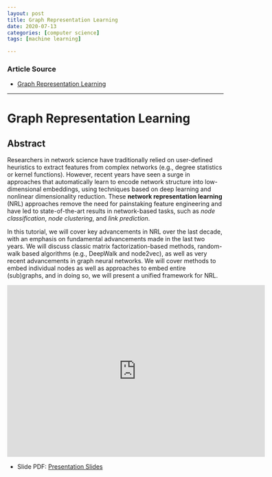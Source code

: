 ```yaml
---
layout: post
title: Graph Representation Learning
date: 2020-07-13
categories: [computer science]
tags: [machine learning]

---
```


### Article Source
* [Graph Representation Learning](https://www.youtube.com/watch?v=YrhBZUtgG4E)

----


# Graph Representation Learning


## Abstract

Researchers in network science have traditionally relied on user-defined heuristics to extract features from complex networks (e.g., degree statistics or kernel functions). However, recent years have seen a surge in approaches that automatically learn to encode network structure into low-dimensional embeddings, using techniques based on deep learning and nonlinear dimensionality reduction. These **network representation learning** (NRL) approaches remove the need for painstaking feature engineering and have led to state-of-the-art results in network-based tasks, such as *node classification*, *node clustering*, and *link prediction*.

In this tutorial, we will cover key advancements in NRL over the last decade, with an emphasis on fundamental advancements made in the last two years. We will discuss classic matrix factorization-based methods, random-walk based algorithms (e.g., DeepWalk and node2vec), as well as very recent advancements in graph neural networks. We will cover methods to embed individual nodes as well as approaches to embed entire (sub)graphs, and in doing so, we will present a unified framework for NRL.

<iframe width="600" height="400" src="https://www.youtube.com/embed/YrhBZUtgG4E" frameborder="0" allow="accelerometer; autoplay; encrypted-media; gyroscope; picture-in-picture" allowfullscreen></iframe>

* Slide PDF: [Presentation Slides](http://snap.stanford.edu/proj/embeddings-www/index.html#materials)


